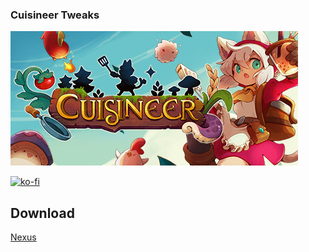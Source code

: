 ### Cuisineer Tweaks

![Game Logo](/header.jpg)<br>

[![ko-fi](https://ko-fi.com/img/githubbutton_sm.svg)](https://ko-fi.com/F2F2DI3WA)<br>

## Download

[Nexus](https://www.nexusmods.com/cuisineer/mods/1)

